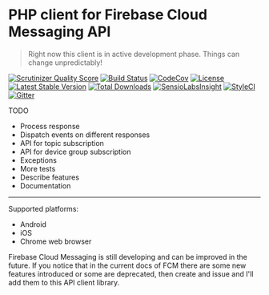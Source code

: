 # PHP client for Firebase Cloud Messaging API

> Right now this client is in active development phase. Things can change unpredictably!

[![Scrutinizer Quality Score](https://img.shields.io/scrutinizer/g/fre5h/firebase-cloud-messaging-api-php-client.svg?style=flat-square)](https://scrutinizer-ci.com/g/fre5h/firebase-cloud-messaging-api-php-client/)
[![Build Status](https://img.shields.io/travis/fre5h/firebase-cloud-messaging-api-php-client.svg?style=flat-square)](https://travis-ci.org/fre5h/firebase-cloud-messaging-api-php-client)
[![CodeCov](https://img.shields.io/codecov/c/github/fre5h/firebase-cloud-messaging-api-php-client.svg?style=flat-square)](https://codecov.io/github/fre5h/firebase-cloud-messaging-api-php-client)
[![License](https://img.shields.io/packagist/l/fresh/firebase-cloud-messaging-api-php-client.svg?style=flat-square)](https://packagist.org/packages/fresh/firebase-cloud-messaging-api-php-client)
[![Latest Stable Version](https://img.shields.io/packagist/v/fresh/firebase-cloud-messaging-api-php-client.svg?style=flat-square)](https://packagist.org/packages/fresh/firebase-cloud-messaging-api-php-client)
[![Total Downloads](https://img.shields.io/packagist/dt/fresh/firebase-cloud-messaging-api-php-client.svg?style=flat-square)](https://packagist.org/packages/fresh/firebase-cloud-messaging-api-php-client)
[![SensioLabsInsight](https://img.shields.io/sensiolabs/i/65aa6953-8bcc-431a-bf85-9bd2e8537a43.svg?style=flat-square)](https://insight.sensiolabs.com/projects/65aa6953-8bcc-431a-bf85-9bd2e8537a43)
[![StyleCI](https://styleci.io/repos/72565971/shield?style=flat-square)](https://styleci.io/repos/72565971)
[![Gitter](https://img.shields.io/badge/gitter-join%20chat-brightgreen.svg?style=flat-square)](https://gitter.im/fre5h/firebase-cloud-messaging-api-php-client)

TODO
* Process response
* Dispatch events on different responses
* API for topic subscription
* API for device group subscription
* Exceptions
* More tests
* Describe features
* Documentation

---

Supported platforms:
* Android
* iOS
* Chrome web browser

Firebase Cloud Messaging is still developing and can be improved in the future.
If you notice that in the current docs of FCM there are some new features introduced or some are deprecated,
then create and issue and I'll add them to this API client library.
